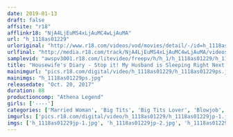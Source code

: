 ```yaml
---
date: 2019-01-13
draft: false
affsite: "r18"
afflinkr18: "NjA4LjEuMS4xLjAuMC4wLjAuMA"
url: "h_1118as01229"
urloriginal: "http://www.r18.com/videos/vod/movies/detail/-/id=h_1118as01229"
urlfinal: "http://media.r18.com/track/NjA4LjEuMS4xLjAuMC4wLjAuMA/videos/vod/movies/detail/-/id=h_1118as01229"
samplevid: "awspv3001.r18.com/litevideo/freepv/h/h_1/h_1118as01229/h_1118as01229_dmb_w.mp4"
title: "Housewife's Diary - Stop it! My Husband is Sleeping Right Next To Me!"
mainimgurl: "pics.r18.com/digital/video/h_1118as01229/h_1118as01229ps.jpg"
mainimgs: "h_1118as01229ps.jpg"
releasedate: "Oct. 20, 2017"
duration: 88
productioncomp: "Athena Legend"
girls: ['----']
categories: ['Married Woman', 'Big Tits', 'Big Tits Lover', 'Blowjob', 'Titty Fuck']
imgurls: ['pics.r18.com/digital/video/h_1118as01229/h_1118as01229jp-1.jpg', 'pics.r18.com/digital/video/h_1118as01229/h_1118as01229jp-2.jpg', 'pics.r18.com/digital/video/h_1118as01229/h_1118as01229jp-3.jpg', 'pics.r18.com/digital/video/h_1118as01229/h_1118as01229jp-4.jpg', 'pics.r18.com/digital/video/h_1118as01229/h_1118as01229jp-5.jpg', 'pics.r18.com/digital/video/h_1118as01229/h_1118as01229jp-6.jpg', 'pics.r18.com/digital/video/h_1118as01229/h_1118as01229jp-7.jpg', 'pics.r18.com/digital/video/h_1118as01229/h_1118as01229jp-8.jpg', 'pics.r18.com/digital/video/h_1118as01229/h_1118as01229jp-9.jpg', 'pics.r18.com/digital/video/h_1118as01229/h_1118as01229jp-10.jpg', 'pics.r18.com/digital/video/h_1118as01229/h_1118as01229jp-11.jpg', 'pics.r18.com/digital/video/h_1118as01229/h_1118as01229jp-12.jpg', 'pics.r18.com/digital/video/h_1118as01229/h_1118as01229jp-13.jpg', 'pics.r18.com/digital/video/h_1118as01229/h_1118as01229jp-14.jpg', 'pics.r18.com/digital/video/h_1118as01229/h_1118as01229jp-15.jpg', 'pics.r18.com/digital/video/h_1118as01229/h_1118as01229jp-16.jpg', 'pics.r18.com/digital/video/h_1118as01229/h_1118as01229jp-17.jpg', 'pics.r18.com/digital/video/h_1118as01229/h_1118as01229jp-18.jpg', 'pics.r18.com/digital/video/h_1118as01229/h_1118as01229jp-19.jpg', 'pics.r18.com/digital/video/h_1118as01229/h_1118as01229jp-20.jpg']
imgs: ['h_1118as01229jp-1.jpg', 'h_1118as01229jp-2.jpg', 'h_1118as01229jp-3.jpg', 'h_1118as01229jp-4.jpg', 'h_1118as01229jp-5.jpg', 'h_1118as01229jp-6.jpg', 'h_1118as01229jp-7.jpg', 'h_1118as01229jp-8.jpg', 'h_1118as01229jp-9.jpg', 'h_1118as01229jp-10.jpg', 'h_1118as01229jp-11.jpg', 'h_1118as01229jp-12.jpg', 'h_1118as01229jp-13.jpg', 'h_1118as01229jp-14.jpg', 'h_1118as01229jp-15.jpg', 'h_1118as01229jp-16.jpg', 'h_1118as01229jp-17.jpg', 'h_1118as01229jp-18.jpg', 'h_1118as01229jp-19.jpg', 'h_1118as01229jp-20.jpg']
---
```

